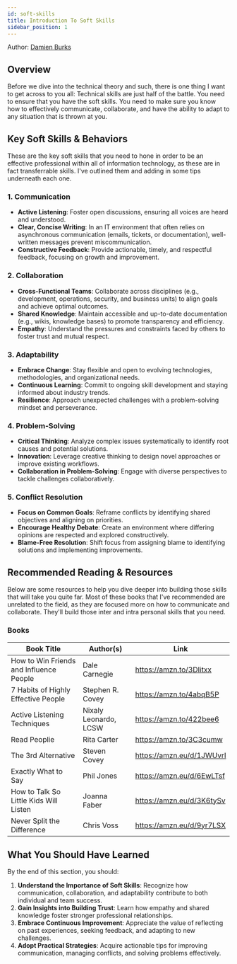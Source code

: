 ```yaml
---
id: soft-skills
title: Introduction To Soft Skills
sidebar_position: 1
---
```


Author: [Damien Burks]

## Overview

Before we dive into the technical theory and such, there is one thing I want to get across to you all: Technical skills are just half of the battle. You need to ensure that you have the soft skills. You need to make sure you know how to effectively communicate, collaborate, and have the ability to adapt to any situation that is thrown at you.

## Key Soft Skills & Behaviors

These are the key soft skills that you need to hone in order to be an effective professional within all of information technology, as these are in fact transferrable skills. I've outlined them and adding in some tips underneath each one.

### 1. **Communication**

- **Active Listening**: Foster open discussions, ensuring all voices are heard and understood.
- **Clear, Concise Writing**: In an IT environment that often relies on asynchronous communication (emails, tickets, or documentation), well-written messages prevent miscommunication.
- **Constructive Feedback**: Provide actionable, timely, and respectful feedback, focusing on growth and improvement.

### 2. **Collaboration**

- **Cross-Functional Teams**: Collaborate across disciplines (e.g., development, operations, security, and business units) to align goals and achieve optimal outcomes.
- **Shared Knowledge**: Maintain accessible and up-to-date documentation (e.g., wikis, knowledge bases) to promote transparency and efficiency.
- **Empathy**: Understand the pressures and constraints faced by others to foster trust and mutual respect.

### 3. **Adaptability**

- **Embrace Change**: Stay flexible and open to evolving technologies, methodologies, and organizational needs.
- **Continuous Learning**: Commit to ongoing skill development and staying informed about industry trends.
- **Resilience**: Approach unexpected challenges with a problem-solving mindset and perseverance.

### 4. **Problem-Solving**

- **Critical Thinking**: Analyze complex issues systematically to identify root causes and potential solutions.
- **Innovation**: Leverage creative thinking to design novel approaches or improve existing workflows.
- **Collaboration in Problem-Solving**: Engage with diverse perspectives to tackle challenges collaboratively.

### 5. **Conflict Resolution**

- **Focus on Common Goals**: Reframe conflicts by identifying shared objectives and aligning on priorities.
- **Encourage Healthy Debate**: Create an environment where differing opinions are respected and explored constructively.
- **Blame-Free Resolution**: Shift focus from assigning blame to identifying solutions and implementing improvements.

## Recommended Reading & Resources

Below are some resources to help you dive deeper into building those skills that will take you quite far. Most of these books that I've recommended are unrelated to the field, as they are focused more on how to communicate and collaborate. They'll build those inter and intra personal skills that you need.

### Books

| **Book Title**                          | **Author(s)**         | **Link**                |
| --------------------------------------- | --------------------- | ----------------------- |
| How to Win Friends and Influence People | Dale Carnegie         | https://amzn.to/3DIitxx |
| 7 Habits of Highly Effective People     | Stephen R. Covey      | https://amzn.to/4abqB5P |
| Active Listening Techniques             | Nixaly Leonardo, LCSW | https://amzn.to/422bee6 |
| Read Peoplie                            | Rita Carter           | https://amzn.to/3C3cumw |
| The 3rd Alternative                     | Steven Covey          | https://amzn.eu/d/1JWUvrI |
| Exactly What to Say                     | Phil Jones            | https://amzn.eu/d/6EwLTsf |
| How to Talk So Little Kids Will Listen  | Joanna Faber          | https://amzn.eu/d/3K6tySv |
| Never Split the Difference              | Chris Voss            | https://amzn.eu/d/9yr7LSX |

## What You Should Have Learned

By the end of this section, you should:

1. **Understand the Importance of Soft Skills**: Recognize how communication, collaboration, and adaptability contribute to both individual and team success.
2. **Gain Insights into Building Trust**: Learn how empathy and shared knowledge foster stronger professional relationships.
3. **Embrace Continuous Improvement**: Appreciate the value of reflecting on past experiences, seeking feedback, and adapting to new challenges.
4. **Adopt Practical Strategies**: Acquire actionable tips for improving communication, managing conflicts, and solving problems effectively.

<!-- Links -->

[Damien Burks]: https://www.youtube.com/@damienjburks
